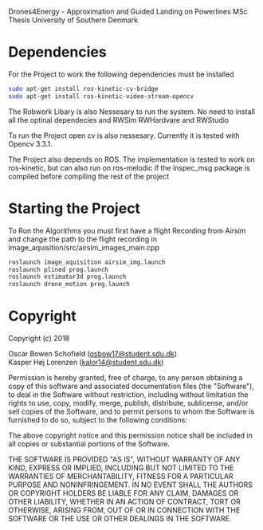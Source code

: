 Drones4Energy - Approximation and Guided Landing on Powerlines MSc Thesis
University of Southern Denmark

# Dependencies
For the Project to work the following dependencies must be installed
```bash
sudo apt-get install ros-kinetic-cv-bridge
sudo apt-get install ros-kinetic-video-stream-opencv
```

The Robwork Libary is also Nessesary to run the system. No need to install all the optinal dependecies and RWSim RWHardvare and RWStudio

To run the Project open cv is also nessesary. Currently it is tested with Opencv 3.3.1.

The Project also depends on ROS. The implementation is tested to work on ros-kinetic, but can also run on ros-melodic if the inspec_msg package is compiled before compiling the rest of the project

# Starting the Project

To Run the Algorithms you must first have a flight Recording from Airsim and change the path to the flight recording in Image_aquisition/src/airsim_images_main.cpp

```bash
roslaunch image_aquisition airsim_img.launch
roslaunch plined prog.launch
roslaunch estimator3d prog.launch
roslaunch drone_motion prog.launch
```


# Copyright

Copyright (c) 2018


Oscar Bowen Schofield (osbow17@student.sdu.dk) \
Kasper Høj Lorenzen  (kalor14@student.sdu.dk)

Permission is hereby granted, free of charge, to any person obtaining a copy
of this software and associated documentation files (the "Software"), to deal
in the Software without restriction, including without limitation the rights
to use, copy, modify, merge, publish, distribute, sublicense, and/or sell
copies of the Software, and to permit persons to whom the Software is
furnished to do so, subject to the following conditions:

The above copyright notice and this permission notice shall be included in all
copies or substantial portions of the Software.

THE SOFTWARE IS PROVIDED "AS IS", WITHOUT WARRANTY OF ANY KIND, EXPRESS OR
IMPLIED, INCLUDING BUT NOT LIMITED TO THE WARRANTIES OF MERCHANTABILITY,
FITNESS FOR A PARTICULAR PURPOSE AND NONINFRINGEMENT. IN NO EVENT SHALL THE
AUTHORS OR COPYRIGHT HOLDERS BE LIABLE FOR ANY CLAIM, DAMAGES OR OTHER
LIABILITY, WHETHER IN AN ACTION OF CONTRACT, TORT OR OTHERWISE, ARISING FROM,
OUT OF OR IN CONNECTION WITH THE SOFTWARE OR THE USE OR OTHER DEALINGS IN THE
SOFTWARE.


